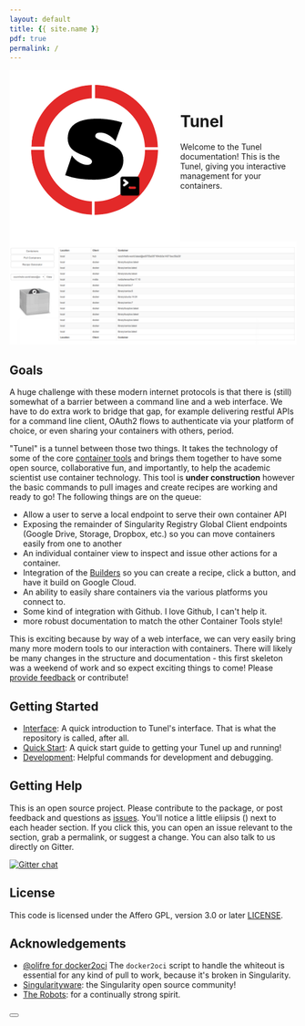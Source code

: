 ```yaml
---
layout: default
title: {{ site.name }}
pdf: true
permalink: /
---
```


<div style="float:right; margin-bottom:50px; color:#666">
</div>

<div>
    <img src="img/logo.png" style="float:left">
</div><br><br>


# Tunel
Welcome to the Tunel documentation! This is the Tunel, giving you interactive management for your containers.

![img/tunel.png](img/tunel.png)

## Goals
A huge challenge with these modern internet protocols is that there is (still) somewhat
of a barrier between a command line and a web interface. We have to do extra work to bridge
that gap, for example delivering restful APIs for a command line client, OAuth2 
flows to authenticate via your platform of choice, or even  sharing your containers with others, period.

"Tunel" is a tunnel between those two things. It takes the technology of some of the
core [container tools](https://singularityhub.github.io/) and brings them together to
have some open source, collaborative fun, and importantly, to help the academic scientist
use container technology. This tool is **under construction** however the basic commands
to pull images and create recipes are working and ready to go! The following things are on the queue:

 - Allow a user to serve a local endpoint to serve their own container API
 - Exposing the remainder of Singularity Registry Global Client endpoints (Google Drive, Storage, Dropbox, etc.) so you can move containers easily from one to another
 - An individual container view to inspect and issue other actions for a container.
 - Integration of the [Builders](https://singularityhub.github.io/builders/) so you can create a recipe, click a button, and have it build on Google Cloud.
 - An ability to easily share containers via the various platforms you connect to.
 - Some kind of integration with Github. I love Github, I can't help it.
 - more robust documentation to match the other Container Tools style!

This is exciting because by way of a web interface, we can very easily bring many more modern tools
to our interaction with containers. There will likely be many changes in the structure and documentation - this first skeleton was a weekend of work and so expect exciting things to come! Please [provide feedback](https://www.github.com/singularityhub/interface/issues) or contribute!


## Getting Started
 - [Interface](/interface/ui): A quick introduction to Tunel's interface. That is what the repository is called, after all.
 - [Quick Start](/interface/quick-start): A quick start guide to getting your Tunel up and running!
 - [Development](/interface/development): Helpful commands for development and debugging.


## Getting Help
This is an open source project. Please contribute to the package, or post feedback and questions as <a href="https://github.com/singularityhub/interface" target="_blank">issues</a>. You'll notice a little eliipsis (<i class="fa fa-ellipsis-h"></i>) next to each header section. If you click this, you can open an issue relevant to the section, grab a permalink, or suggest a change. You can also talk to us directly on Gitter.

[![Gitter chat](https://badges.gitter.im/gitterHQ/gitter.png)](https://gitter.im/singularityhub/lobby)

## License

This code is licensed under the Affero GPL, version 3.0 or later [LICENSE](https://github.com/singularityhub/interface/blob/master/LICENSE).


## Acknowledgements

 - [@olifre for docker2oci](https://github.com/olifre/dockerhub2oci/blob/master/LICENSE) The `docker2oci` script to handle the whiteout is essential for any kind of pull to work, because it's broken in Singularity.
 - [Singularityware](https://github.com/singularityware): the Singularity open source community!
 - [The Robots](https://vsoch.github.io/robots): for a continually strong spirit.


<div>
    <a href="/interface/quick-start"><button class="next-button btn btn-primary"><i class="fa fa-chevron-right"></i> </button></a>
</div><br>
